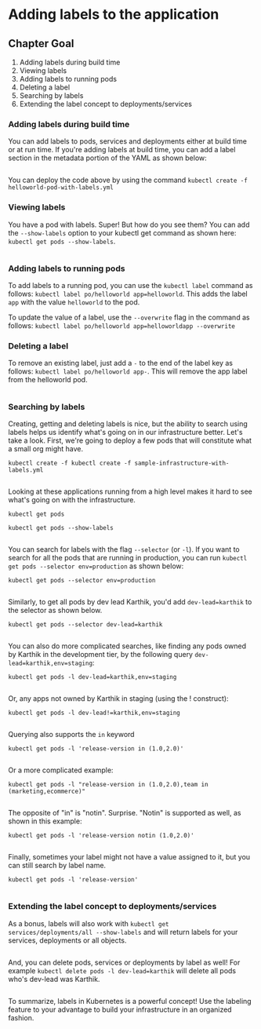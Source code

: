 # Adding labels to the application

## Chapter Goal
1. Adding labels during build time
2. Viewing labels
2. Adding labels to running pods
3. Deleting a label
4. Searching by labels
5. Extending the label concept to deployments/services

### Adding labels during build time

You can add labels to pods, services and deployments either at build time or at run time. If you're adding labels at build time, you can add a label section in the metadata portion of the YAML as shown below:

```
```

You can deploy the code above by using the command `kubectl create -f helloworld-pod-with-labels.yml`


### Viewing labels

You have a pod with labels. Super! But how do you see them? You can add the `--show-labels` option to your kubectl get command as shown here: `kubectl get pods --show-labels`.

```
```

### Adding labels to running pods
To add labels to a running pod, you can use the `kubectl label` command as follows: `kubectl label po/helloworld app=helloworld`. This adds the label `app` with the value `helloworld` to the pod.

To update the value of a label, use the `--overwrite` flag in the command as follows: `kubectl label po/helloworld app=helloworldapp --overwrite` 

### Deleting a label
To remove an existing label, just add a `-` to the end of the label key as follows: `kubectl label po/helloworld app-`. This will remove the app label from the helloworld pod.

```
```

### Searching by labels
Creating, getting and deleting labels is nice, but the ability to search using labels helps us identify what's going on in our infrastructure better. Let's take a look. First, we're going to deploy a few pods that will constitute what a small org might have. 

`kubectl create -f kubectl create -f sample-infrastructure-with-labels.yml`

```
```

Looking at these applications running from a high level makes it hard to see what's going on with the infrastructure.

`kubectl get pods`

`kubectl get pods --show-labels`

```
```

You can search for labels with the flag `--selector` (or `-l`). If you want to search for all the pods that are running in production, you can run `kubectl get pods --selector env=production` as shown below:

`kubectl get pods --selector env=production`


```
```

Similarly, to get all pods by dev lead Karthik, you'd add `dev-lead=karthik` to the selector as shown below.

`kubectl get pods --selector dev-lead=karthik`

```
```

You can also do more complicated searches, like finding any pods owned by Karthik in the development tier, by the following query `dev-lead=karthik,env=staging`:

`kubectl get pods -l dev-lead=karthik,env=staging`

```
```

Or, any apps not owned by Karthik in staging (using the ! construct):

`kubectl get pods -l dev-lead!=karthik,env=staging`

```
```

Querying also supports the `in` keyword

`kubectl get pods -l 'release-version in (1.0,2.0)'`

```
```

Or a more complicated example:

`kubectl get pods -l "release-version in (1.0,2.0),team in (marketing,ecommerce)"`

```
```

The opposite of "in" is "notin". Surprise. "Notin" is supported as well, as shown in this example:

`kubectl get pods -l 'release-version notin (1.0,2.0)'`

```
```

Finally, sometimes your label might not have a value assigned to it, but you can still search by label name.

`kubectl get pods -l 'release-version'`  

```
```

### Extending the label concept to deployments/services

As a bonus, labels will also work with `kubectl get services/deployments/all --show-labels` and will return labels for your services, deployments or all objects.

```
```

And, you can delete pods, services or deployments by label as well! For example `kubectl delete pods -l dev-lead=karthik` will delete all pods who's dev-lead was Karthik. 

```
```

To summarize, labels in Kubernetes is a powerful concept! Use the labeling feature to your advantage to build your infrastructure in an organized fashion.
